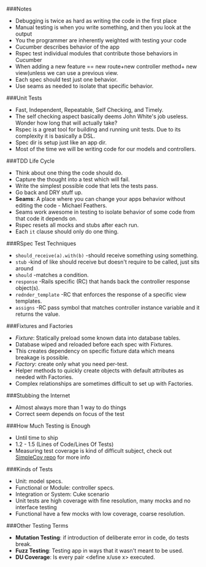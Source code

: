 ###Notes

* Debugging is twice as hard as writing the code in the first place
* Manual testing is when you write something, and then you look at the output
* You the programmer are inherently weighted with testing your code
* Cucumber describes behavior of the app
* Rspec test individual modules that contribute those behaviors in Cucumber
* When adding a new feature == new route+new controller method+ new view(unless we can use a previous view.
* Each spec should test just one behavior.
* Use seams as needed to isolate that specific behavior.

###Unit Tests

* Fast, Independent, Repeatable, Self Checking, and Timely.
* The self checking aspect basically deems John White's job useless. Wonder how long that will actually take?
* Rspec is a great tool for building and running unit tests. Due to its complexity it is basically a DSL.
* Spec dir is setup just like an app dir.
* Most of the time we will be writing code for our models and controllers.

###TDD Life Cycle

* Think about one thing the code should do.
* Capture the thought into a test which will fail.
* Write the simplest possible code that lets the tests pass.
* Go back and DRY stuff up.
* __Seams__: A place where you can change your apps behavior without editing the code - Michael Feathers.
* Seams work awesome in testing to isolate behavior of some code from that code it depends on.
* Rspec resets all mocks and stubs after each run.
* Each `it` clause should only do one thing.

###RSpec Test Techniques

* `should_receive(a).with(b)` -should receive something using something.
* `stub` -kind of like should receive but doesn't require to be called, just sits around
* `should` -matches a condition.
* `response` -Rails specific (RC) that hands back the controller response object(s).
* `rednder_template` -RC that enforces the response of a specific view templates.
* `assigns` -RC pass symbol that matches controller instance variable and it returns the value.

###Fixtures and Factories

* _Fixture_: Statically preload some known data into database tables.
* Database wiped and reloaded before each spec with Fixtures.
* This creates dependency on specific fixture data which means breakage is possible.
* _Factory_: create only what you need per-test.
* Helper methods to quickly create objects with default attributes as needed with Factories.
* Complex relationships are sometimes difficult to set up with Factories.

###Stubbing the Internet

* Almost always more than 1 way to do things
* Correct seem depends on focus of the test

###How Much Testing is Enough

* Until time to ship
* 1.2 - 1.5 (Lines of Code/Lines Of Tests)
* Measuring test coverage is kind of difficult subject, check out [SimpleCov repo][1] for more info

###Kinds of Tests

* Unit: model specs.
* Functional or Module: controller specs.
* Integration or System: Cuke scenario
* Unit tests are high coverage with fine resolution, many mocks and no interface testing
* Functional have a few mocks with low coverage, coarse resolution.

###Other Testing Terms

* __Mutation Testing__: if introduction of deliberate error in code, do tests break.
* __Fuzz Testing__: Testing app in ways that it wasn't meant to be used.
* __DU Coverage__: Is every pair <define x/use x> executed.

[1]: https://github.com/colszowka/simplecov